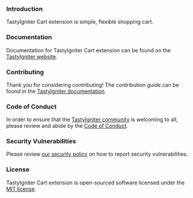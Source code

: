 ### Introduction

TastyIgniter Cart extension is simple, flexible shopping cart.

### Documentation

Documentation for TastyIgniter Cart extension can be found on
the [TastyIgniter website](https://tastyigniter.com/docs/extensions/cart).

### Contributing

Thank you for considering contributing! The contribution guide can be found in
the [TastyIgniter documentation](https://tastyigniter.com/docs/contribution-guide).

### Code of Conduct

In order to ensure that the [TastyIgniter community](https://forum.tastyigniter.com) is welcoming to all, please review
and abide by the [Code of Conduct](https://tastyigniter.com/docs/code-of-conduct).

### Security Vulnerabilities

Please review [our security policy](https://github.com/tastyigniter/ti-ext-cart/security/policy) on how to report
security vulnerabilities.

### License

TastyIgniter Cart extension is open-sourced software licensed under
the [MIT license](https://github.com/tastyigniter/ti-ext-cart/LICENSE.md).
